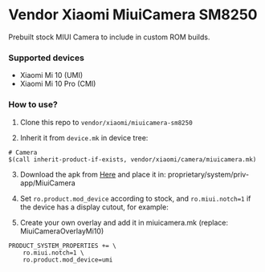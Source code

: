 # Vendor Xiaomi MiuiCamera SM8250

Prebuilt stock MIUI Camera to include in custom ROM builds.

### Supported devices
* Xiaomi Mi 10     (UMI)
* Xiaomi Mi 10 Pro (CMI)

### How to use?

1. Clone this repo to `vendor/xiaomi/miuicamera-sm8250`

2. Inherit it from `device.mk` in device tree:

```
# Camera
$(call inherit-product-if-exists, vendor/xiaomi/camera/miuicamera.mk)
```

3. Download the apk from [Here](https://devuploads.com/users/ItzDFPlyer/13298/Beta%207.3) and place it in: proprietary/system/priv-app/MiuiCamera

4. Set `ro.product.mod_device` according to stock, and `ro.miui.notch=1` if the device has a display cutout, for example:

5. Create your own overlay and add it in miuicamera.mk (replace: MiuiCameraOverlayMi10)

```
PRODUCT_SYSTEM_PROPERTIES += \
    ro.miui.notch=1 \
    ro.product.mod_device=umi
```

